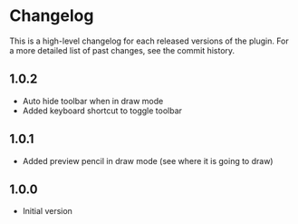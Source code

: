 Changelog
============

This is a high-level changelog for each released versions of the plugin.
For a more detailed list of past changes, see the commit history.

1.0.2
------
- Auto hide toolbar when in draw mode
- Added keyboard shortcut to toggle toolbar

1.0.1
------
- Added preview pencil in draw mode (see where it is going to draw)

1.0.0
------
- Initial version